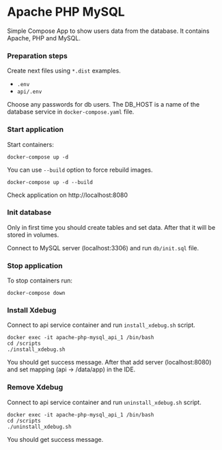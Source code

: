 # Apache PHP MySQL
Simple Compose App to show users data from the database. 
It contains Apache, PHP and MySQL.

### Preparation steps

Create next files using `*.dist` examples.
- `.env`
- `api/.env`

Choose any passwords for db users.
The DB_HOST is a name of the database service in `docker-compose.yaml` file.

### Start application
Start containers:
```
docker-compose up -d
```
You can use `--build` option to force rebuild images.
```
docker-compose up -d --build
```

Check application on http://localhost:8080

### Init database
Only in first time you should create tables and set data. After that it will be stored in volumes.

Connect to MySQL server (localhost:3306) and run `db/init.sql` file.

### Stop application
To stop containers run:
```
docker-compose down
```

### Install Xdebug
Connect to api service container and run `install_xdebug.sh` script.

```
docker exec -it apache-php-mysql_api_1 /bin/bash
cd /scripts
./install_xdebug.sh
```
You should get success message.
After that add server (localhost:8080) and set mapping (api -> /data/app) in the IDE.

### Remove Xdebug
Connect to api service container and run `uninstall_xdebug.sh` script.

```
docker exec -it apache-php-mysql_api_1 /bin/bash
cd /scripts
./uninstall_xdebug.sh
```
You should get success message.
